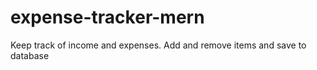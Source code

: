 # expense-tracker-mern
Keep track of income and expenses. Add and remove items and save to database
